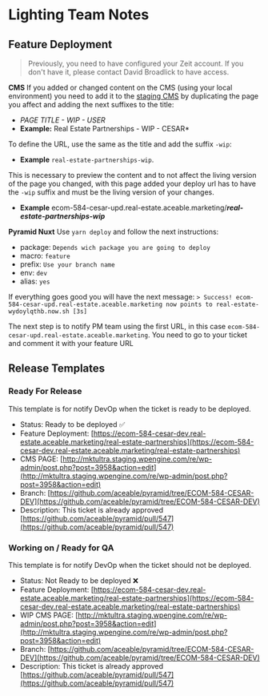 
# Lighting Team Notes

## Feature Deployment

> Previously, you need to have configured your Zeit account. If you don't have it, please contact David Broadlick to have access.

**CMS**
If you added or changed content on the CMS (using your local environment) you need to add it to the [staging CMS](http://mktultra.staging.wpengine.com/) by duplicating the page you affect and adding the next suffixes to the title: 
- *PAGE TITLE - WIP - USER* 
-  **Example:** Real Estate Partnerships - WIP - CESAR*

To define the URL, use the same as the title and add the suffix `-wip`:
-  **Example** `real-estate-partnerships-wip`.

This is necessary to preview the content and to not affect the living version of the page you changed, with this page added your deploy url has to have the `-wip` suffix and must be the living version of your changes.

- **Example** ecom-584-cesar-upd.real-estate.aceable.marketing/***real-estate-partnerships-wip***

**Pyramid Nuxt**
Use `yarn deploy` and follow the next instructions:
 - package: `Depends wich package you are going to deploy`
 - macro: `feature`
 - prefix: `Use your branch name`
 - env: `dev`
 - alias: `yes`

If everything goes good you will have the next message: 
`> Success! ecom-584-cesar-upd.real-estate.aceable.marketing now points to real-estate-wydoylqthb.now.sh [3s]`

The next step is to notify PM team using the first URL, in this case `ecom-584-cesar-upd.real-estate.aceable.marketing`. You need to go to your ticket and comment it with your feature URL

## Release Templates
### Ready For Release
This template is for notify DevOp when the ticket is ready to be deployed.

-   Status: Ready to be deployed ✅    
-   Feature Deployment: [https://ecom-584-cesar-dev.real-estate.aceable.marketing/real-estate-partnerships](https://ecom-584-cesar-dev.real-estate.aceable.marketing/real-estate-partnerships)
-   CMS PAGE: [http://mktultra.staging.wpengine.com/re/wp-admin/post.php?post=3958&action=edit](http://mktultra.staging.wpengine.com/re/wp-admin/post.php?post=3958&action=edit)
-   Branch: [https://github.com/aceable/pyramid/tree/ECOM-584-CESAR-DEV](https://github.com/aceable/pyramid/tree/ECOM-584-CESAR-DEV)
-   Description: This ticket is already approved [https://github.com/aceable/pyramid/pull/547](https://github.com/aceable/pyramid/pull/547) 
### Working on / Ready for QA
This template is for notify DevOp when the ticket should not be deployed.
-   Status: Not Ready to be deployed ❌    
-   Feature Deployment: [https://ecom-584-cesar-dev.real-estate.aceable.marketing/real-estate-partnerships](https://ecom-584-cesar-dev.real-estate.aceable.marketing/real-estate-partnerships)
-   WIP CMS PAGE: [http://mktultra.staging.wpengine.com/re/wp-admin/post.php?post=3958&action=edit](http://mktultra.staging.wpengine.com/re/wp-admin/post.php?post=3958&action=edit)
-   Branch: [https://github.com/aceable/pyramid/tree/ECOM-584-CESAR-DEV](https://github.com/aceable/pyramid/tree/ECOM-584-CESAR-DEV)
-   Description: This ticket is already approved [https://github.com/aceable/pyramid/pull/547](https://github.com/aceable/pyramid/pull/547) 
